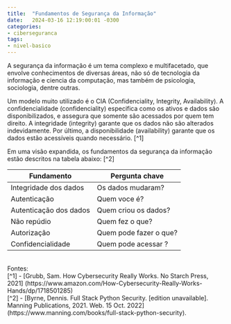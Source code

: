 ```yaml
---
title:  "Fundamentos de Segurança da Informação"
date:   2024-03-16 12:19:00:01 -0300
categories: 
- ciberseguranca
tags: 
- nivel-basico
---
```


A segurança da informação é um tema complexo e multifacetado, que envolve conhecimentos de diversas áreas, não só de tecnologia da informação e ciencia da computação, mas também de psicologia, sociologia, dentre outras.

Um modelo muito utilizado é o CIA (Confidenciality, Integrity, Availability). A confidencialidade (confidenciality) especifica como os ativos e dados são disponibilizados, e assegura que somente são acessados por quem tem direito. A integridade (integrity) garante que os dados não são alterados indevidamente. Por último, a disponibilidade (availability) garante que os dados estão acessíveis quando necessário. [^1]

Em uma visão expandida, os fundamentos da segurança da informação estão descritos na tabela abaixo: [^2]

| Fundamento | Pergunta chave |
|---|---|
| Integridade dos dados  | Os dados mudaram?      |
| Autenticação           | Quem voce é?           |
| Autenticação dos dados | Quem criou os dados?   |
| Não repúdio            | Quem fez o que?        |
| Autorização            | Quem pode fazer o que? |
| Confidencialidade      | Quem pode acessar ?    |

<br>
Fontes:<br>
[^1] - [Grubb, Sam. How Cybersecurity Really Works. No Starch Press, 2021] (https://www.amazon.com/How-Cybersecurity-Really-Works-Hands/dp/1718501285)<br>
[^2] - [Byrne, Dennis. Full Stack Python Security. [edition unavailable]. Manning Publications, 2021. Web. 15 Oct. 2022] (https://www.manning.com/books/full-stack-python-security).